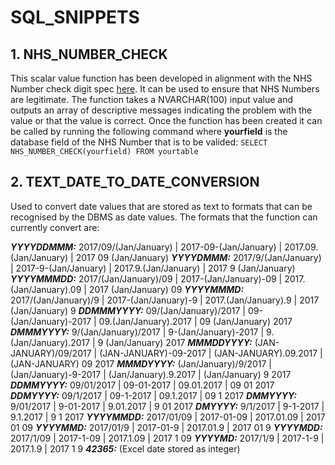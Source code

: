 # SQL_SNIPPETS

## 1. NHS_NUMBER_CHECK
This scalar value function has been developed in alignment with the NHS Number check digit spec [here](http://www.datadictionary.nhs.uk/version2/data_dictionary/data_field_notes/n/nhs_number_de.asp?shownav=0).  It can be used to ensure that NHS Numbers are legitimate.  The function takes a NVARCHAR(100) input value and outputs an array of descriptive messages indicating the problem with the value or that the value is correct.  Once the function has been created it can be called by running the following command where **yourfield** is the database field of the NHS Number that is to be valided: 
```SELECT NHS_NUMBER_CHECK(yourfield) FROM yourtable```

## 2. TEXT_DATE_TO_DATE_CONVERSION
Used to convert date values that are stored as text to formats that can be recognised by the DBMS as date values.  The formats that the function can currently convert are:

***YYYYDDMMM:*** 2017/09/(Jan/January) | 2017-09-(Jan/January) | 2017.09.(Jan/January) | 2017 09 (Jan/January) 
***YYYYDMMM:*** 2017/9/(Jan/January) | 2017-9-(Jan/January) | 2017.9.(Jan/January) | 2017 9 (Jan/January) 
***YYYYMMMDD:*** 2017/(Jan/January)/09 | 2017-(Jan/January)-09 | 2017.(Jan/January).09 | 2017 (Jan/January) 09 
***YYYYMMMD:*** 2017/(Jan/January)/9 | 2017-(Jan/January)-9 | 2017.(Jan/January).9 | 2017 (Jan/January) 9 
***DDMMMYYYY:*** 09/(Jan/January)/2017 | 09-(Jan/January)-2017 | 09.(Jan/January).2017 | 09 (Jan/January) 2017 
***DMMMYYYY:*** 9/(Jan/January)/2017 | 9-(Jan/January)-2017 | 9.(Jan/January).2017 | 9 (Jan/January) 2017 
***MMMDDYYYY:*** (JAN-JANUARY)/09/2017 | (JAN-JANUARY)-09-2017 | (JAN-JANUARY).09.2017 | (JAN-JANUARY) 09 2017 
***MMMDYYYY:*** (Jan/January)/9/2017 | (Jan/January)-9-2017 | (Jan/January).9.2017 | (Jan/January) 9 2017 
***DDMMYYYY:*** 09/01/2017 | 09-01-2017 | 09.01.2017 | 09 01 2017 
***DDMYYYY:*** 09/1/2017 | 09-1-2017 | 09.1.2017 | 09 1 2017 
***DMMYYYY:*** 9/01/2017 | 9-01-2017 | 9.01.2017 | 9 01 2017 
***DMYYYY:*** 9/1/2017 | 9-1-2017 | 9.1.2017 | 9 1 2017 
***YYYYMMDD:*** 2017/01/09 | 2017-01-09 | 2017.01.09 | 2017 01 09 
***YYYYMMD:*** 2017/01/9 | 2017-01-9 | 2017.01.9 | 2017 01 9 
***YYYYMDD:*** 2017/1/09 | 2017-1-09 | 2017.1.09 | 2017 1 09 
***YYYYMD:*** 2017/1/9 | 2017-1-9 | 2017.1.9 | 2017 1 9 
***42365:*** (Excel date stored as integer)



